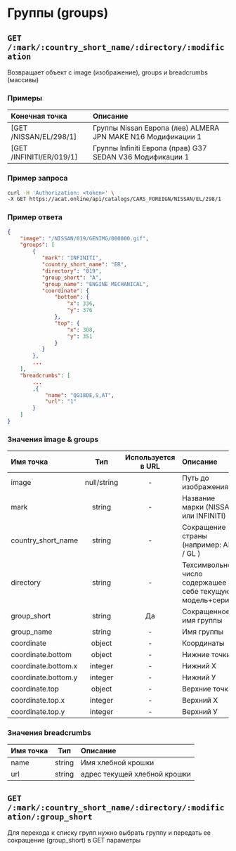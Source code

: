 # Группы (groups)

## `GET /:mark/:country_short_name/:directory/:modification`

Возвращает объект с image (изображение), groups и breadcrumbs (массивы)

### Примеры

| Конечная точка | Описание |
| :---- | :--------------- |
| [GET /NISSAN/EL/298/1] | Группы Nissan Европа (лев) ALMERA JPN MAKE N16 Модификации 1 |
| [GET /INFINITI/ER/019/1] | Группы Infiniti Европа (прав) G37 SEDAN V36 Модификации 1 |

### Пример запроса

```bash
curl -H 'Authorization: <token>' \
-X GET https://acat.online/api/catalogs/CARS_FOREIGN/NISSAN/EL/298/1
```

### Пример ответа

```json
{
    "image": "/NISSAN/019/GENIMG/000000.gif",
    "groups": [
        {
           "mark": "INFINITI",
           "country_short_name": "ER",
           "directory": "019",
           "group_short": "A",
           "group_name": "ENGINE MECHANICAL",
           "coordinate": {
               "bottom": {
                   "x": 336,
                   "y": 376
               },
               "top": {
                   "x": 308,
                   "y": 351
               }
           }
        },
        ...
    ],
    "breadcrumbs": [
        ...
        ,{
            "name": "QG18DE,S,AT",
            "url": "1"
        }
    ]
}
```

### Значения image & groups

| Имя точка | Тип | Используется в URL | Описание |
| :---- | :------: | :------: | :--------------- |
| image | null/string | - | Путь до изображения |
| mark | string | - | Название марки (NISSAN или INFINITI) |
| country_short_name | string | - | Сокращение страны (например: AR / GL ) |
| directory | string | - | Техсимвольное число содержашее в себе текущую модель+серию |
| group_short | string | Да | Сокращенное имя группы |
| group_name | string | - | Имя группы |
| coordinate | object | - | Координаты |
| coordinate.bottom | object | - | Нижние точки |
| coordinate.bottom.x | integer | - | Нижний Х |
| coordinate.bottom.y | integer | - | Нижний У |
| coordinate.top | object | - | Верхние точки |
| coordinate.top.x | integer | - | Верхний Х |
| coordinate.top.y | integer | - | Верхний У |

### Значения breadcrumbs

| Имя точка | Тип | Описание |
| :---- | :------: | :--------------- |
| name | string | Имя хлебной крошки |
| url | string | адрес текущей хлебной крошки |


## `GET /:mark/:country_short_name/:directory/:modification/:group_short`

Для перехода к списку групп нужно выбрать группу и передать ее сокращение (group_short) в GET параметры